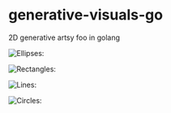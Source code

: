 # generative-visuals-go
2D generative artsy foo in golang

![Ellipses:](https://raw.github.com/Su-Shee/generative-visuals-go/master/ellipses/flower.png)

![Rectangles:](https://raw.github.com/Su-Shee/generative-visuals-go/master/rectangles/xy-rectangles.png)

![Lines:](https://raw.github.com/Su-Shee/generative-visuals-go/master/lines/cardiolines.png)

![Circles:](https://raw.github.com/Su-Shee/generative-visuals-go/master/circles/colorcircles.png)

